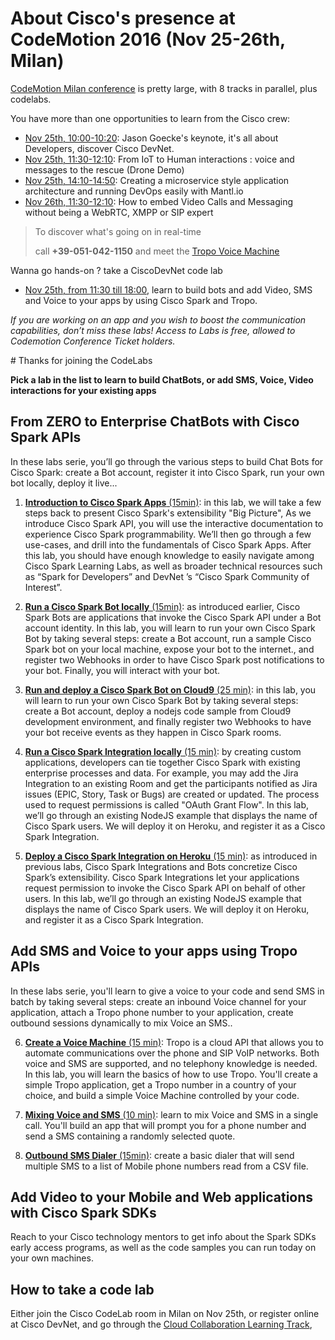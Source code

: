 # About Cisco's presence at CodeMotion 2016 (Nov 25-26th, Milan)

[CodeMotion Milan conference](http://milan2016.codemotionworld.com/ ) is pretty large, with 8 tracks in parallel, plus codelabs.

You have more than one opportunities to learn from the Cisco crew:
- [Nov 25th, 10:00-10:20](http://milan2016.codemotionworld.com/wp-content/themes/event/detail-talk.php?detail=5150): Jason Goecke's keynote, it's all about Developers, discover Cisco DevNet.
- [Nov 25th, 11:30-12:10](http://milan2016.codemotionworld.com/wp-content/themes/event/detail-talk.php?detail=4794): From IoT to Human interactions : voice and messages to the rescue (Drone Demo)
- [Nov 25th, 14:10-14:50](http://milan2016.codemotionworld.com/wp-content/themes/event/detail-talk.php?detail=4791): Creating a microservice style application architecture and running DevOps easily with Mantl.io 
- [Nov 26th, 11:30-12:10](http://milan2016.codemotionworld.com/wp-content/themes/event/detail-talk.php?detail=4795): How to embed Video Calls and Messaging without being a WebRTC, XMPP or SIP expert

> To discover what's going on in real-time
>
>    call **+39-051-042-1150** and meet the [Tropo Voice Machine](https://github.com/ObjectIsAdvantag/CodeMotionMilan2016)

Wanna go hands-on ? take a CiscoDevNet code lab 
- [Nov 25th, from 11:30 till 18:00](http://milan2016.codemotionworld.com/schedule/add-super-power-to-your-app-chatbots-chatops-video-sms-and-voice-by-using-cisco-spark-and-tropo/), 
learn to build bots and add Video, SMS and Voice to your apps by using Cisco Spark and Tropo.

*If you are working on an app and you wish to boost the communication capabilities, don’t miss these labs!
Access to Labs is free, allowed to Codemotion Conference Ticket holders.*


#<a name="code"></a> Thanks for joining the CodeLabs

__Pick a lab in the list to learn to build ChatBots, or add SMS, Voice, Video interactions for your existing apps__

## From ZERO to Enterprise ChatBots with Cisco Spark APIs

In these labs serie, you’ll go through the various steps to build Chat Bots for Cisco Spark: create a Bot account, register it into Cisco Spark, run your own bot locally, deploy it live...

1. [**Introduction to Cisco Spark Apps** (15min)](labs/SPARK-1-Introduction-to-Cisco-Spark-Apps.pdf): in this lab, we will take a few steps back to present Cisco Spark's extensibility "Big Picture",
As we introduce Cisco Spark API, you will use the interactive documentation to experience Cisco Spark programmability. We’ll then go through a few use-cases, and drill into the fundamentals of Cisco Spark Apps.
After this lab, you should have enough knowledge to easily navigate among Cisco Spark Learning Labs, as well as broader technical resources such as “Spark for Developers” and DevNet ’s “Cisco Spark Community of Interest”.  

2. [**Run a Cisco Spark Bot locally** (15min)](labs/SPARK-2-Run-a-Cisco-Spark-Bot-locally.pdf): as introduced earlier, Cisco Spark Bots are applications that invoke the Cisco Spark API under a Bot account identity. In this lab, you will learn to run your own Cisco Spark Bot by taking several steps: create a Bot account, run a sample Cisco Spark bot on your local machine, expose your bot to the internet., and register two Webhooks in order to have Cisco Spark post notifications to your bot. Finally, you will interact with your bot.

3. [**Run and deploy a Cisco Spark Bot on Cloud9** (25 min)](labs/SPARK-3-Deploy-a-Cisco-Spark-Bot.pdf): in this lab, you will learn to run your own Cisco Spark Bot by taking several steps: create a Bot account, deploy a nodejs code sample from Cloud9 development environment, and finally register two Webhooks to have your bot receive events as they happen in Cisco Spark rooms.

4. [**Run a Cisco Spark Integration locally** (15 min)](labs/SPARK-4-Run-a-Cisco-Spark-Integration-locally.pdf): by creating custom applications, developers can tie together Cisco Spark with existing enterprise processes and data. For example, you may add the Jira Integration to an existing Room and get the participants notified as Jira issues (EPIC, Story, Task or Bugs) are created or updated. The process used to request permissions is called "OAuth Grant Flow".
In this lab, we’ll go through an existing NodeJS example that displays the name of Cisco Spark users. We will deploy it on Heroku, and register it as a Cisco Spark Integration.

5. [**Deploy a Cisco Spark Integration on Heroku** (15 min)](labs/SPARK-5-Deploy-a-Cisco-Spark-Integration.pdf): as introduced in previous labs, Cisco Spark Integrations and Bots concretize Cisco Spark’s extensibility. Cisco Spark Integrations let your applications request permission to invoke the Cisco Spark API on behalf of other users. In this lab, we’ll go through an existing NodeJS example that displays the name of Cisco Spark users. We will deploy it on Heroku, and register it as a Cisco Spark Integration.

## Add SMS and Voice to your apps using Tropo APIs

In these labs serie, you'll learn to give a voice to your code and send SMS in batch by taking several steps: create an inbound Voice channel for your application, attach a Tropo phone number to your application, create outbound sessions dynamically to mix Voice an SMS..

6. [**Create a Voice Machine** (15 min)](labs/TROPO-1-Create-a-Voice-Machine.pdf): Tropo is a cloud API that allows you to automate communications over the phone and SIP VoIP networks. Both voice and SMS are supported, and no telephony knowledge is needed. In this lab, you will learn the basics of how to use Tropo. You'll create a simple Tropo application, get a Tropo number in a country of your choice, and build a simple Voice Machine controlled by your code.
      
7. [**Mixing Voice and SMS** (10 min)](labs/TROPO-2-Mixing-Voice-and-SMS.pdf): learn to mix Voice and SMS in a single call. You'll build an app that will prompt you for a phone number and send a SMS containing a randomly selected quote.

8. [**Outbound SMS Dialer** (15min)](labs/TROPO-3-Outbound-SMS-Dialer.pdf): create a basic dialer that will send multiple SMS to a list of Mobile phone numbers read from a CSV file.


## Add Video to your Mobile and Web applications with Cisco Spark SDKs

Reach to your Cisco technology mentors to get info about the Spark SDKs early access programs,
as well as the code samples you can run today on your own machines.


## How to take a code lab

Either join the Cisco CodeLab room in Milan on Nov 25th, 
or register online at Cisco DevNet, and go through the [Cloud Collaboration Learning Track](https://learninglabs.cisco.com/tracks/collab-cloud),







